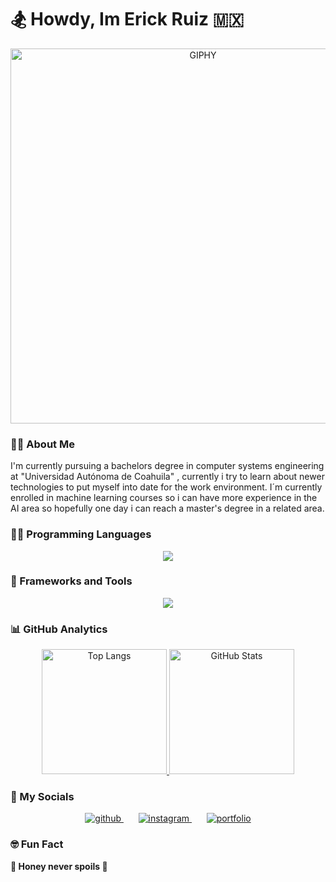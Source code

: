 # 🏂 Howdy, Im Erick Ruiz 🇲🇽
<div align="center">
  <a href="[ErickRz21](https://github.com/ErickRz21)">
    <img width="600px" src="https://media.giphy.com/media/jTNG3RF6EwbkpD4LZx/giphy.gif" alt="GIPHY">
  </a>
</div>

### 🤷🏼 About Me
I'm currently pursuing a bachelors degree in computer systems engineering at "Universidad Autónoma de Coahuila" , currently i try to learn about newer technologies to put myself into date for the work environment. I´m currently enrolled in machine learning courses so i can have more experience in the AI area so hopefully one day i can reach a master's degree in a related area.

### 👨‍💻 Programming Languages
<p align="center">
  <a href="https://skillicons.dev">
    <img src="https://skillicons.dev/icons?i=python,javascript,java,ruby,swift&theme=light" />
  </a>
</p>

### 🧰 Frameworks and Tools
<p align="center">
  <a href="https://skillicons.dev">
    <img src="https://skillicons.dev/icons?i=git,astro,react,typescript,tensorflow,bun,nodejs,html,css,tailwind,mysql,rails,markdown,linux,windows,vscode&theme=light&perline=8" />
  </a>
</p>

### 📊 GitHub Analytics
<div align="center">
  <a href="[https://github.com/ErickRz21/github-readme-stats](https://github.com/ErickRz21?tab=repositories)">
    <img src="https://github-readme-stats.vercel.app/api/top-langs/?username=ErickRz21&layout=donut&show_icons=true&theme=radical" alt="Top Langs" style="height: 200px;">
  </a>
  <img src="https://github-readme-stats.vercel.app/api?username=ErickRz21&show_icons=true&theme=radical" alt="GitHub Stats" style="height: 200px;">
</div>

### 🔗 My Socials
<div align="center">
  <a href="https://github.com/ErickRz21">
    <img src="https://img.shields.io/badge/GitHub-000000?style=for-the-badge&logo=GitHub&logoColor=white" alt="github">
  </a>
  &nbsp;&nbsp;&nbsp;&nbsp;&nbsp;
  <a href="https://www.instagram.com/ericks_ruiz/">
    <img src="https://img.shields.io/badge/Instagram-message?style=for-the-badge&logo=Instagram&logoColor=white&color=%235851DB" alt="instagram">
  </a>
  &nbsp;&nbsp;&nbsp;&nbsp;&nbsp;
  <a href="https://erickrz.netlify.app">
    <img src="https://img.shields.io/badge/portfolio-red?style=for-the-badge&logoColor=white&color=E02947" alt="portfolio">
  </a>
</div>


### 🤓 Fun Fact
<strong>🐝 Honey never spoils 🍯<strong>

<!--
**ErickRz21/ErickRz21** is a ✨ _special_ ✨ repository because its `README.md` (this file) appears on your GitHub profile.

Here are some ideas to get you started:

- 🔭 I’m currently working on ...
- 🌱 I’m currently learning ...
- 👯 I’m looking to collaborate on ...
- 🤔 I’m looking for help with ...
- 💬 Ask me about ...
- 📫 How to reach me: ...
- 😄 Pronouns: ...
- ⚡ Fun fact: ...
-->
